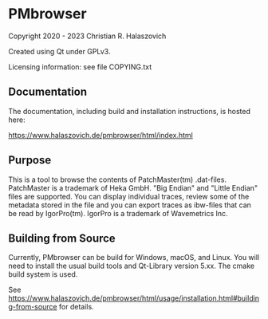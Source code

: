 # PMbrowser
Copyright 2020 - 2023 Christian R. Halaszovich

Created using Qt under GPLv3.

Licensing information: see file COPYING.txt

## Documentation
The documentation, including build and installation instructions, is hosted here:

https://www.halaszovich.de/pmbrowser/html/index.html

## Purpose
This is a tool to browse the contents of PatchMaster(tm) .dat-files. PatchMaster is a trademark of Heka GmbH.
"Big Endian" and "Little Endian" files are supported.
You can display individual traces, review some of the metadata stored in the file and you can export traces
as ibw-files that can be read by IgorPro(tm). IgorPro is a trademark of Wavemetrics Inc.

## Building from Source
Currently, PMbrowser can be build for Windows, macOS, and Linux.
You will need to install the usual build tools and Qt-Library version 5.xx.
The cmake build system is used.

See https://www.halaszovich.de/pmbrowser/html/usage/installation.html#building-from-source
for details.
